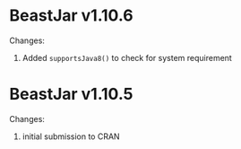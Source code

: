 BeastJar v1.10.6
==============
Changes:
  1. Added `supportsJava8()` to check for system requirement

BeastJar v1.10.5
==============
Changes:
  1. initial submission to CRAN
